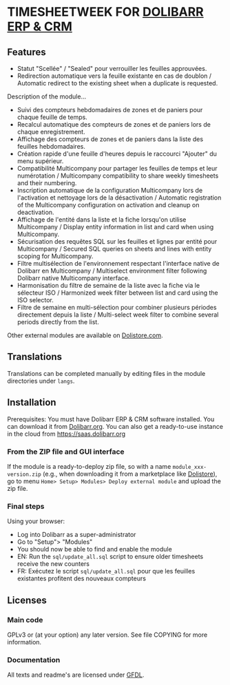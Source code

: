 # TIMESHEETWEEK FOR [DOLIBARR ERP & CRM](https://www.dolibarr.org)

## Features

- Statut "Scellée" / "Sealed" pour verrouiller les feuilles approuvées.
- Redirection automatique vers la feuille existante en cas de doublon / Automatic redirect to the existing sheet when a duplicate is requested.

Description of the module...

- Suivi des compteurs hebdomadaires de zones et de paniers pour chaque feuille de temps.
- Recalcul automatique des compteurs de zones et de paniers lors de chaque enregistrement.
- Affichage des compteurs de zones et de paniers dans la liste des feuilles hebdomadaires.
- Création rapide d'une feuille d'heures depuis le raccourci "Ajouter" du menu supérieur.
- Compatibilité Multicompany pour partager les feuilles de temps et leur numérotation / Multicompany compatibility to share weekly timesheets and their numbering.
- Inscription automatique de la configuration Multicompany lors de l'activation et nettoyage lors de la désactivation / Automatic registration of the Multicompany configuration on activation and cleanup on deactivation.
- Affichage de l'entité dans la liste et la fiche lorsqu'on utilise Multicompany / Display entity information in list and card when using Multicompany.
- Sécurisation des requêtes SQL sur les feuilles et lignes par entité pour Multicompany / Secured SQL queries on sheets and lines with entity scoping for Multicompany.
- Filtre multisélection de l'environnement respectant l'interface native de Dolibarr en Multicompany / Multiselect environment filter following Dolibarr native Multicompany interface.
- Harmonisation du filtre de semaine de la liste avec la fiche via le sélecteur ISO / Harmonized week filter between list and card using the ISO selector.
- Filtre de semaine en multi-sélection pour combiner plusieurs périodes directement depuis la liste / Multi-select week filter to combine several periods directly from the list.

<!--
![Screenshot timesheetweek](img/screenshot_timesheetweek.png?raw=true "TimesheetWeek"){imgmd}
-->

Other external modules are available on [Dolistore.com](https://www.dolistore.com).

## Translations

Translations can be completed manually by editing files in the module directories under `langs`.

<!--
This module contains also a sample configuration for Transifex, under the hidden directory [.tx](.tx), so it is possible to manage translation using this service.

For more information, see the [translator's documentation](https://wiki.dolibarr.org/index.php/Translator_documentation).

There is a [Transifex project](https://transifex.com/projects/p/dolibarr-module-template) for this module.
-->


## Installation

Prerequisites: You must have Dolibarr ERP & CRM software installed. You can download it from [Dolibarr.org](https://www.dolibarr.org).
You can also get a ready-to-use instance in the cloud from https://saas.dolibarr.org


### From the ZIP file and GUI interface

If the module is a ready-to-deploy zip file, so with a name `module_xxx-version.zip` (e.g., when downloading it from a marketplace like [Dolistore](https://www.dolistore.com)),
go to menu `Home> Setup> Modules> Deploy external module` and upload the zip file.

<!--

Note: If this screen tells you that there is no "custom" directory, check that your setup is correct:

- In your Dolibarr installation directory, edit the `htdocs/conf/conf.php` file and check that following lines are not commented:

    ```php
    //$dolibarr_main_url_root_alt ...
    //$dolibarr_main_document_root_alt ...
    ```

- Uncomment them if necessary (delete the leading `//`) and assign the proper value according to your Dolibarr installation

    For example :

    - UNIX:
        ```php
        $dolibarr_main_url_root_alt = '/custom';
        $dolibarr_main_document_root_alt = '/var/www/Dolibarr/htdocs/custom';
        ```

    - Windows:
        ```php
        $dolibarr_main_url_root_alt = '/custom';
        $dolibarr_main_document_root_alt = 'C:/My Web Sites/Dolibarr/htdocs/custom';
        ```
-->

<!--

### From a GIT repository

Clone the repository in `$dolibarr_main_document_root_alt/timesheetweek`

```shell
cd ....../custom
git clone git@github.com:gitlogin/timesheetweek.git timesheetweek
```

-->

### Final steps

Using your browser:

  - Log into Dolibarr as a super-administrator
  - Go to "Setup"> "Modules"
  - You should now be able to find and enable the module
  - EN: Run the `sql/update_all.sql` script to ensure older timesheets receive the new counters
  - FR: Exécutez le script `sql/update_all.sql` pour que les feuilles existantes profitent des nouveaux compteurs



## Licenses

### Main code

GPLv3 or (at your option) any later version. See file COPYING for more information.

### Documentation

All texts and readme's are licensed under [GFDL](https://www.gnu.org/licenses/fdl-1.3.en.html).
